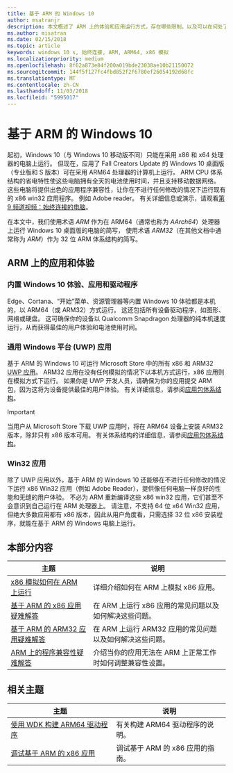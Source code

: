 ```yaml
---
title: 基于 ARM 的 Windows 10
author: msatranjr
description: 本文概述了 ARM 上的体验和应用运行方式，存在哪些限制，以及可以在何处了解详细信息。
ms.author: misatran
ms.date: 02/15/2018
ms.topic: article
keywords: windows 10 s, 始终连接, ARM, ARM64, x86 模拟
ms.localizationpriority: medium
ms.openlocfilehash: 8f62a873e84f200a019bde23038ae10b21150072
ms.sourcegitcommit: 144f5f127fc4fbd852f2f6780ef26054192d68fc
ms.translationtype: MT
ms.contentlocale: zh-CN
ms.lasthandoff: 11/03/2018
ms.locfileid: "5995017"
---
```

# <a name="windows-10-on-arm"></a>基于 ARM 的 Windows 10
起初，Windows 10（与 Windows 10 移动版不同）只能在采用 x86 和 x64 处理器的电脑上运行。 但现在，应用了 Fall Creators Update 的 Windows 10 桌面版（专业版和 S 版本）可在采用 ARM64 处理器的计算机上运行。 ARM CPU 体系结构的省电特性使这些电脑拥有全天的电池使用时间，并且支持移动数据网络。 这些电脑将提供出色的应用程序兼容性，让你在不进行任何修改的情况下运行现有的 x86 win32 应用程序。 例如 Adobe reader。 有关详细信息或演示，请观看[第 9 频道视频：始终连接的电脑](https://channel9.msdn.com/Events/Build/2017/P4171)。 

在本文中，我们使用术语 *ARM* 作为在 ARM64（通常也称为 *AArch64*）处理器上运行 Windows 10 桌面版的电脑的简写，  使用术语 *ARM32*（在其他文档中通常称为 *ARM*）作为 32 位 ARM 体系结构的简写。

## <a name="apps-and-experiences-on-arm"></a>ARM 上的应用和体验

### <a name="built-in-windows-10-experiences-apps-and-drivers"></a>内置 Windows 10 体验、应用和驱动程序
Edge、Cortana、“开始”菜单、资源管理器等内置 Windows 10 体验都是本机的，以 ARM64（或 ARM32）方式运行。 这还包括所有设备驱动程序，如图形、网络或硬盘。 这可确保你的设备以 Qualcomm Snapdragon 处理器的纯本机速度运行，从而获得最佳的用户体验和电池使用时间。

### <a name="universal-windows-platform-uwp-apps"></a>通用 Windows 平台 (UWP) 应用
基于 ARM 的 Windows 10 可运行 Microsoft Store 中的所有 x86 和 ARM32 [UWP 应用](../get-started/universal-application-platform-guide.md)。 ARM32 应用在没有任何模拟的情况下以本机方式运行，x86 应用则在模拟方式下运行。 如果你是 UWP 开发人员，请确保为你的应用提交 ARM 包，因为这将为设备提供最佳的用户体验。 有关详细信息，请参阅[应用包体系结构](../packaging/device-architecture.md)。

>[!IMPORTANT] 
> 当用户从 Microsoft Store 下载 UWP 应用时，将在 ARM64 设备上安装 ARM32 版本，除非只有 x86 版本可用。 有关体系结构的详细信息，请参阅[应用包体系结构](../packaging/device-architecture.md)。

### <a name="win32-apps"></a>Win32 应用
除了 UWP 应用以外，基于 ARM 的 Windows 10 还能够在不进行任何修改的情况下运行 x86 Win32 应用（例如 Adobe Reader），提供像任何电脑一样良好的性能和无缝的用户体验。 不必为 ARM 重新编译这些 x86 win32 应用，它们甚至不会意识到自己运行在 ARM 处理器上。 请注意，不支持 64 位 x64 Win32 应用，但绝大多数应用都有 x86 版本，因此从用户角度看，只需选择 32 位 x86 安装程序，就能在基于 ARM 的 Windows 电脑上运行。

## <a name="in-this-section"></a>本部分内容
|主题 | 说明 |
|-----|-----|
|[x86 模拟如何在 ARM 上运行](apps-on-arm-x86-emulation.md)|详细介绍如何在 ARM 上模拟 x86 应用。|
|[基于 ARM 的 x86 应用疑难解答](apps-on-arm-troubleshooting-x86.md)|在 ARM 上运行 x86 应用的常见问题以及如何解决这些问题。 |
|[基于 ARM 的 ARM32 应用疑难解答](apps-on-arm-troubleshooting-arm32.md)|在 ARM 上运行 ARM32 应用的常见问题以及如何解决这些问题。 |
|[ARM 上的程序兼容性疑难解答](apps-on-arm-program-compat-troubleshooter.md)|介绍当你的应用无法在 ARM 上正常工作时如何调整兼容性设置。 |

## <a name="related-topics"></a>相关主题
|主题 | 说明 |
|-----|-----|
|[使用 WDK 构建 ARM64 驱动程序](https://docs.microsoft.com/en-us/windows-hardware/drivers/develop/building-arm64-drivers)|有关构建 ARM64 驱动程序的说明。 |
| [调试基于 ARM 的 x86 应用](https://docs.microsoft.com/en-us/windows-hardware/drivers/debugger/debugging-arm64) | 调试基于 ARM 的 x86 应用的指南。 |

